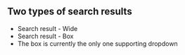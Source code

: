 ## Two types of search results
* Search result - Wide
* Search result - Box
* The box is currently the only one supporting dropdown